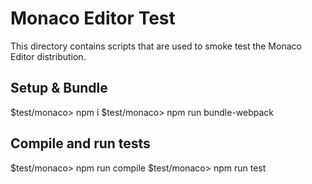 # Monaco Editor Test

This directory contains scripts that are used to smoke test the Monaco Editor distribution.

## Setup & Bundle

 $test/monaco> npm i
 $test/monaco> npm run bundle-webpack

## Compile and run tests

 $test/monaco> npm run compile
 $test/monaco> npm run test
